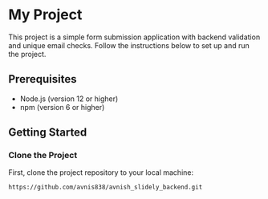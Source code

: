 # My Project

This project is a simple form submission application with backend validation and unique email checks. Follow the instructions below to set up and run the project.

## Prerequisites

- Node.js (version 12 or higher)
- npm (version 6 or higher)

## Getting Started

### Clone the Project

First, clone the project repository to your local machine:

```bash
https://github.com/avnis838/avnish_slidely_backend.git
